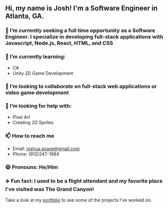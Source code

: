 

## Hi, my name is Josh! I'm a Software Engineer in Atlanta, GA.

### :eyes: I’m currently seeking a full time opportunity as a Software Engineer. I specialize in developing full-stack applications with Javascript, Node.js, React, HTML, and CSS
### 🌱 I’m currently learning:
- C# 
- Unity 2D Game Development 
### 👯 I’m looking to collaborate on full-stack web applications or video game development
### 🤔 I’m looking for help with: 
- Pixel Art 
- Creating 2D Sprites
### 📫 How to reach me 
- Email: joshua.soave@gmail.com
- Phone: (912)247-1984
### 😄 Pronouns: He/Him
### :airplane: Fun fact: I used to be a flight attendant and my favorite place I've visited was The Grand Canyon! 


Take a look at my [portfolio](https://joshsoave.com/) to see some of the projects I've worked on.
